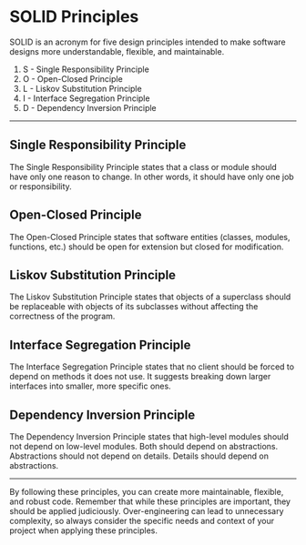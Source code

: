 # SOLID Principles

SOLID is an acronym for five design principles intended to make software designs more understandable, flexible, and maintainable.

1. S - Single Responsibility Principle
2. O - Open-Closed Principle
3. L - Liskov Substitution Principle
4. I - Interface Segregation Principle
5. D - Dependency Inversion Principle

---

## Single Responsibility Principle

The Single Responsibility Principle states that a class or module should have only one reason to change. In other words, it should have only one job or responsibility.

## Open-Closed Principle

The Open-Closed Principle states that software entities (classes, modules, functions, etc.) should be open for extension but closed for modification.

## Liskov Substitution Principle

The Liskov Substitution Principle states that objects of a superclass should be replaceable with objects of its subclasses without affecting the correctness of the program.

## Interface Segregation Principle

The Interface Segregation Principle states that no client should be forced to depend on methods it does not use. It suggests breaking down larger interfaces into smaller, more specific ones.

## Dependency Inversion Principle

The Dependency Inversion Principle states that high-level modules should not depend on low-level modules. Both should depend on abstractions. Abstractions should not depend on details. Details should depend on abstractions.

---

By following these principles, you can create more maintainable, flexible, and robust code. Remember that while these principles are important, they should be applied judiciously. Over-engineering can lead to unnecessary complexity, so always consider the specific needs and context of your project when applying these principles.
